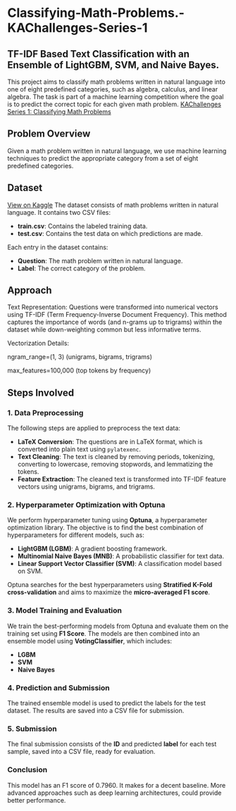 # Classifying-Math-Problems.-KAChallenges-Series-1

## TF-IDF Based Text Classification with an Ensemble of LightGBM, SVM, and Naive Bayes.

This project aims to classify math problems written in natural language into one of eight predefined categories, such as algebra, calculus, and linear algebra. The task is part of a machine learning competition where the goal is to predict the correct topic for each given math problem. [KAChallenges Series 1: Classifying Math Problems](https://www.kaggle.com/competitions/classification-of-math-problems-by-kasut-academy/overview)

## Problem Overview

Given a math problem written in natural language, we use machine learning techniques to predict the appropriate category from a set of eight predefined categories.

## Dataset
[View on Kaggle](https://www.kaggle.com/competitions/classification-of-math-problems-by-kasut-academy/data)
The dataset consists of math problems written in natural language. It contains two CSV files:

* **train.csv**: Contains the labeled training data.
* **test.csv**: Contains the test data on which predictions are made.

Each entry in the dataset contains:

* **Question**: The math problem written in natural language.
* **Label**: The correct category of the problem.

## Approach
Text Representation: Questions were transformed into numerical vectors using TF-IDF (Term Frequency-Inverse Document Frequency). This method captures the importance of words (and n-grams up to trigrams) within the dataset while down-weighting common but less informative terms.

Vectorization Details:

ngram_range=(1, 3) (unigrams, bigrams, trigrams)

max_features=100,000 (top tokens by frequency)

## Steps Involved

### 1. Data Preprocessing

The following steps are applied to preprocess the text data:

* **LaTeX Conversion**: The questions are in LaTeX format, which is converted into plain text using `pylatexenc`.
* **Text Cleaning**: The text is cleaned by removing periods, tokenizing, converting to lowercase, removing stopwords, and lemmatizing the tokens.
* **Feature Extraction**: The cleaned text is transformed into TF-IDF feature vectors using unigrams, bigrams, and trigrams.

### 2. Hyperparameter Optimization with Optuna

We perform hyperparameter tuning using **Optuna**, a hyperparameter optimization library. The objective is to find the best combination of hyperparameters for different models, such as:

* **LightGBM (LGBM)**: A gradient boosting framework.
* **Multinomial Naive Bayes (MNB)**: A probabilistic classifier for text data.
* **Linear Support Vector Classifier (SVM)**: A classification model based on SVM.

Optuna searches for the best hyperparameters using **Stratified K-Fold cross-validation** and aims to maximize the **micro-averaged F1 score**.

### 3. Model Training and Evaluation

We train the best-performing models from Optuna and evaluate them on the training set using **F1 Score**. The models are then combined into an ensemble model using **VotingClassifier**, which includes:

* **LGBM**
* **SVM**
* **Naive Bayes**

### 4. Prediction and Submission

The trained ensemble model is used to predict the labels for the test dataset. The results are saved into a CSV file for submission.

### 5. Submission

The final submission consists of the **ID** and predicted **label** for each test sample, saved into a CSV file, ready for evaluation.


### Conclusion
This model has an F1 score of 0.7960. It makes for a decent baseline. More advanced approaches such as deep learning architectures, could provide better performance.
